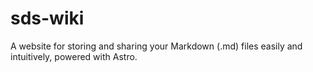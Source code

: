 # sds-wiki
 A website for storing and sharing your Markdown (.md) files easily and intuitively, powered with Astro.
